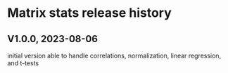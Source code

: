 # Matrix stats release history

## V1.0.0, 2023-08-06
initial version able to handle correlations,
normalization, linear regression, and t-tests
